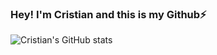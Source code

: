 ### Hey! I'm Cristian and this is my Github⚡
![Cristian's GitHub stats](https://github-readme-stats-git-masterrstaa-rickstaa.vercel.app/api?username=deep-know&&show_icons=true&theme=radical)

<!--
**deep-know/deep-know** is a ✨ _special_ ✨ repository because its `README.md` (this file) appears on your GitHub profile.

Here are some ideas to get you started:

- 🔭 I’m currently working on ...
- 🌱 I’m currently learning ...
- 👯 I’m looking to collaborate on ...
- 🤔 I’m looking for help with ...
- 💬 Ask me about ...
- 📫 How to reach me: ...
- 😄 Pronouns: ...
- ⚡ Fun fact: ...
-->
